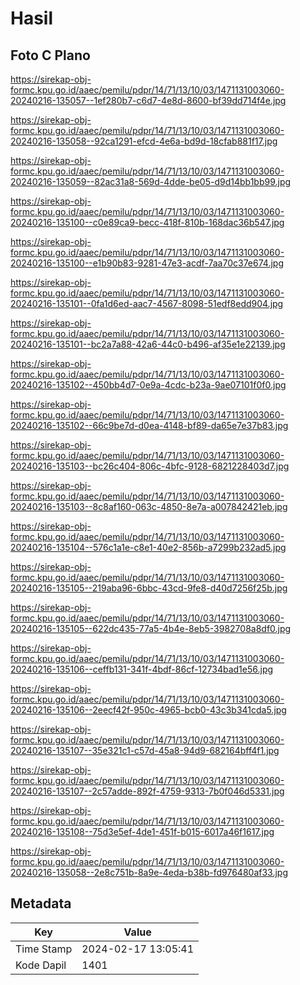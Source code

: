 # Hasil

## Foto C Plano

https://sirekap-obj-formc.kpu.go.id/aaec/pemilu/pdpr/14/71/13/10/03/1471131003060-20240216-135057--1ef280b7-c6d7-4e8d-8600-bf39dd714f4e.jpg

https://sirekap-obj-formc.kpu.go.id/aaec/pemilu/pdpr/14/71/13/10/03/1471131003060-20240216-135058--92ca1291-efcd-4e6a-bd9d-18cfab881f17.jpg

https://sirekap-obj-formc.kpu.go.id/aaec/pemilu/pdpr/14/71/13/10/03/1471131003060-20240216-135059--82ac31a8-569d-4dde-be05-d9d14bb1bb99.jpg

https://sirekap-obj-formc.kpu.go.id/aaec/pemilu/pdpr/14/71/13/10/03/1471131003060-20240216-135100--c0e89ca9-becc-418f-810b-168dac36b547.jpg

https://sirekap-obj-formc.kpu.go.id/aaec/pemilu/pdpr/14/71/13/10/03/1471131003060-20240216-135100--e1b90b83-9281-47e3-acdf-7aa70c37e674.jpg

https://sirekap-obj-formc.kpu.go.id/aaec/pemilu/pdpr/14/71/13/10/03/1471131003060-20240216-135101--0fa1d6ed-aac7-4567-8098-51edf8edd904.jpg

https://sirekap-obj-formc.kpu.go.id/aaec/pemilu/pdpr/14/71/13/10/03/1471131003060-20240216-135101--bc2a7a88-42a6-44c0-b496-af35e1e22139.jpg

https://sirekap-obj-formc.kpu.go.id/aaec/pemilu/pdpr/14/71/13/10/03/1471131003060-20240216-135102--450bb4d7-0e9a-4cdc-b23a-9ae07101f0f0.jpg

https://sirekap-obj-formc.kpu.go.id/aaec/pemilu/pdpr/14/71/13/10/03/1471131003060-20240216-135102--66c9be7d-d0ea-4148-bf89-da65e7e37b83.jpg

https://sirekap-obj-formc.kpu.go.id/aaec/pemilu/pdpr/14/71/13/10/03/1471131003060-20240216-135103--bc26c404-806c-4bfc-9128-6821228403d7.jpg

https://sirekap-obj-formc.kpu.go.id/aaec/pemilu/pdpr/14/71/13/10/03/1471131003060-20240216-135103--8c8af160-063c-4850-8e7a-a007842421eb.jpg

https://sirekap-obj-formc.kpu.go.id/aaec/pemilu/pdpr/14/71/13/10/03/1471131003060-20240216-135104--576c1a1e-c8e1-40e2-856b-a7299b232ad5.jpg

https://sirekap-obj-formc.kpu.go.id/aaec/pemilu/pdpr/14/71/13/10/03/1471131003060-20240216-135105--219aba96-6bbc-43cd-9fe8-d40d7256f25b.jpg

https://sirekap-obj-formc.kpu.go.id/aaec/pemilu/pdpr/14/71/13/10/03/1471131003060-20240216-135105--622dc435-77a5-4b4e-8eb5-3982708a8df0.jpg

https://sirekap-obj-formc.kpu.go.id/aaec/pemilu/pdpr/14/71/13/10/03/1471131003060-20240216-135106--ceffb131-341f-4bdf-86cf-12734bad1e56.jpg

https://sirekap-obj-formc.kpu.go.id/aaec/pemilu/pdpr/14/71/13/10/03/1471131003060-20240216-135106--2eecf42f-950c-4965-bcb0-43c3b341cda5.jpg

https://sirekap-obj-formc.kpu.go.id/aaec/pemilu/pdpr/14/71/13/10/03/1471131003060-20240216-135107--35e321c1-c57d-45a8-94d9-682164bff4f1.jpg

https://sirekap-obj-formc.kpu.go.id/aaec/pemilu/pdpr/14/71/13/10/03/1471131003060-20240216-135107--2c57adde-892f-4759-9313-7b0f046d5331.jpg

https://sirekap-obj-formc.kpu.go.id/aaec/pemilu/pdpr/14/71/13/10/03/1471131003060-20240216-135108--75d3e5ef-4de1-451f-b015-6017a46f1617.jpg

https://sirekap-obj-formc.kpu.go.id/aaec/pemilu/pdpr/14/71/13/10/03/1471131003060-20240216-135058--2e8c751b-8a9e-4eda-b38b-fd976480af33.jpg


## Metadata

| Key        | Value               |
| ---------- | ------------------- |
| Time Stamp | 2024-02-17 13:05:41 |
| Kode Dapil | 1401                |



